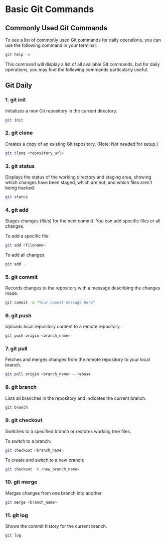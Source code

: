 # Basic Git Commands

## Commonly Used Git Commands

To see a list of commonly used Git commands for daily operations, you can use the following command in your terminal:

```bash
git help -a
```

This command will display a list of all available Git commands, but for daily operations, you may find the following commands particularly useful.

## Git Daily

### 1. **git init**
   Initializes a new Git repository in the current directory.

   ```bash
   git init
   ```

### 2. **git clone**
   Creates a copy of an existing Git repository. (Note: Not needed for setup.)

   ```bash
   git clone <repository_url>
   ```

### 3. **git status**
   Displays the status of the working directory and staging area, showing which changes have been staged, which are not, and which files aren't being tracked.

   ```bash
   git status
   ```

### 4. **git add**
   Stages changes (files) for the next commit. You can add specific files or all changes.

   To add a specific file:
   ```bash
   git add <filename>
   ```

   To add all changes:
   ```bash
   git add .
   ```

### 5. **git commit**
   Records changes to the repository with a message describing the changes made.

   ```bash
   git commit -m "Your commit message here"
   ```

### 6. **git push**
   Uploads local repository content to a remote repository.

   ```bash
   git push origin <branch_name>
   ```

### 7. **git pull**
   Fetches and merges changes from the remote repository to your local branch.

   ```bash
   git pull origin <branch_name> --rebase
   ```

### 8. **git branch**
   Lists all branches in the repository and indicates the current branch.

   ```bash
   git branch
   ```

### 9. **git checkout**
   Switches to a specified branch or restores working tree files.

   To switch to a branch:
   ```bash
   git checkout <branch_name>
   ```

   To create and switch to a new branch:
   ```bash
   git checkout -b <new_branch_name>
   ```

### 10. **git merge**
   Merges changes from one branch into another.

   ```bash
   git merge <branch_name>
   ```

### 11. **git log**
   Shows the commit history for the current branch.

   ```bash
   git log
   ```
